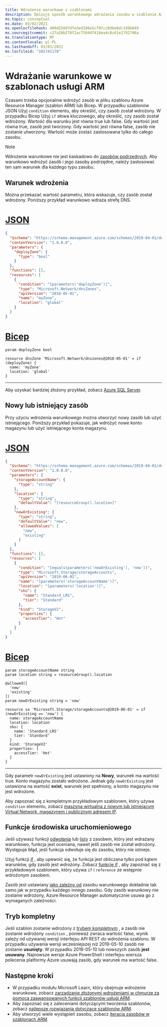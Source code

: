 ```yaml
---
title: Wdrożenie warunkowe z szablonami
description: Opisuje sposób warunkowego wdrażania zasobu w szablonie Azure Resource Manager (szablon ARM).
ms.topic: conceptual
ms.date: 03/02/2021
ms.openlocfilehash: 409d258d7dfe3ed186e5cf97cc0dbe6dc149b849
ms.sourcegitcommit: c27a20b278f2ac758447418ea4c8c61e27927d6a
ms.translationtype: MT
ms.contentlocale: pl-PL
ms.lasthandoff: 03/03/2021
ms.locfileid: "101741178"
---
```

# <a name="conditional-deployment-in-arm-templates"></a>Wdrażanie warunkowe w szablonach usługi ARM

Czasami trzeba opcjonalnie wdrożyć zasób w pliku szablonu Azure Resource Manager (szablon ARM) lub Bicep. W przypadku szablonów JSON Użyj `condition` elementu, aby określić, czy zasób został wdrożony. W przypadku Bicep Użyj `if` słowa kluczowego, aby określić, czy zasób został wdrożony. Wartość dla warunku jest równa true lub false. Gdy wartość jest równa true, zasób jest tworzony. Gdy wartość jest równa false, zasób nie zostanie utworzony. Wartość może zostać zastosowana tylko do całego zasobu.

> [!NOTE]
> Wdrożenie warunkowe nie jest kaskadowo do [zasobów podrzędnych](child-resource-name-type.md). Aby warunkowo wdrożyć zasób i jego zasoby podrzędne, należy zastosować ten sam warunek dla każdego typu zasobu.

## <a name="deploy-condition"></a>Warunek wdrożenia

Można przekazać wartość parametru, która wskazuje, czy zasób został wdrożony. Poniższy przykład warunkowo wdraża strefę DNS.

# <a name="json"></a>[JSON](#tab/json)

```json
{
  "$schema": "https://schema.management.azure.com/schemas/2019-04-01/deploymentTemplate.json#",
  "contentVersion": "1.0.0.0",
  "parameters": {
    "deployZone": {
      "type": "bool"
    }
  },
  "functions": [],
  "resources": [
    {
      "condition": "[parameters('deployZone')]",
      "type": "Microsoft.Network/dnsZones",
      "apiVersion": "2018-05-01",
      "name": "myZone",
      "location": "global"
    }
  ]
}
```

# <a name="bicep"></a>[Bicep](#tab/bicep)

```bicep
param deployZone bool

resource dnsZone 'Microsoft.Network/dnszones@2018-05-01' = if (deployZone) {
  name: 'myZone'
  location: 'global'
}
```

---

Aby uzyskać bardziej złożony przykład, zobacz [Azure SQL Server](https://github.com/Azure/azure-quickstart-templates/tree/master/101-sql-logical-server).

## <a name="new-or-existing-resource"></a>Nowy lub istniejący zasób

Przy użyciu wdrożenia warunkowego można utworzyć nowy zasób lub użyć istniejącego. Poniższy przykład pokazuje, jak wdrożyć nowe konto magazynu lub użyć istniejącego konta magazynu.

# <a name="json"></a>[JSON](#tab/json)

```json
{
  "$schema": "https://schema.management.azure.com/schemas/2019-04-01/deploymentTemplate.json#",
  "contentVersion": "1.0.0.0",
  "parameters": {
    "storageAccountName": {
      "type": "string"
    },
    "location": {
      "type": "string",
      "defaultValue": "[resourceGroup().location]"
    },
    "newOrExisting": {
      "type": "string",
      "defaultValue": "new",
      "allowedValues": [
        "new",
        "existing"
      ]
    }
  },
  "functions": [],
  "resources": [
    {
      "condition": "[equals(parameters('newOrExisting'), 'new')]",
      "type": "Microsoft.Storage/storageAccounts",
      "apiVersion": "2019-06-01",
      "name": "[parameters('storageAccountName')]",
      "location": "[parameters('location')]",
      "sku": {
        "name": "Standard_LRS",
        "tier": "Standard"
      },
      "kind": "StorageV2",
      "properties": {
        "accessTier": "Hot"
      }
    }
  ]
}
```

# <a name="bicep"></a>[Bicep](#tab/bicep)

```bicep
param storageAccountName string
param location string = resourceGroup().location

@allowed([
  'new'
  'existing'
])
param newOrExisting string = 'new'

resource sa 'Microsoft.Storage/storageAccounts@2019-06-01' = if (newOrExisting == 'new') {
  name: storageAccountName
  location: location
  sku: {
    name: 'Standard_LRS'
    tier: 'Standard'
  }
  kind: 'StorageV2'
  properties: {
    accessTier: 'Hot'
  }
}
```

---

Gdy parametr `newOrExisting` jest ustawiony na **Nowy**, warunek ma wartość true. Konto magazynu zostało wdrożone. Jednak gdy `newOrExisting` jest ustawiona na wartość **exist**, warunek jest spełniony, a konto magazynu nie jest wdrożone.

Aby zapoznać się z kompletnym przykładowym szablonem, który używa `condition` elementu, zobacz [maszyna wirtualna z nowym lub istniejącym Virtual Network, magazynem i publicznym adresem IP](https://github.com/Azure/azure-quickstart-templates/tree/master/201-vm-new-or-existing-conditions).

## <a name="runtime-functions"></a>Funkcje środowiska uruchomieniowego

Jeśli używasz funkcji [odwołania](template-functions-resource.md#reference) lub [listy](template-functions-resource.md#list) z zasobem, który jest wdrażany warunkowo, funkcja jest oceniana, nawet jeśli zasób nie został wdrożony. Występuje błąd, jeśli funkcja odwołuje się do zasobu, który nie istnieje.

Użyj funkcji [if](template-functions-logical.md#if) , aby upewnić się, że funkcja jest obliczana tylko pod kątem warunków, gdy zasób jest wdrożony. Zobacz [funkcję if](template-functions-logical.md#if) , aby zapoznać się z przykładowym szablonem, który używa `if` i `reference` ze wstępnie wdrożonym zasobem.

Zasób jest ustawiany [jako zależny od](define-resource-dependency.md) zasobu warunkowego dokładnie tak samo jak w przypadku każdego innego zasobu. Gdy zasób warunkowy nie zostanie wdrożony, Azure Resource Manager automatycznie usuwa go z wymaganych zależności.

## <a name="complete-mode"></a>Tryb kompletny

Jeśli szablon zostanie wdrożony z [trybem kompletnym](deployment-modes.md) , a zasób nie zostanie wdrożony `condition` , ponieważ zwraca wartość false, wynik zależy od używanej wersji interfejsu API REST do wdrożenia szablonu. W przypadku używania wersji wcześniejszej niż 2019-05-10 zasób nie zostanie **usunięty**. W przypadku 2019-05-10 lub nowszych zasób **jest usuwany**. Najnowsze wersje Azure PowerShell i interfejsu wiersza polecenia platformy Azure usuwają zasób, gdy warunek ma wartość false.

## <a name="next-steps"></a>Następne kroki

* W przypadku modułu Microsoft Learn, który obejmuje wdrożenie warunkowe, zobacz [zarządzanie złożonymi wdrożeniami w chmurze za pomocą zaawansowanych funkcji szablonów usługi ARM](/learn/modules/manage-deployments-advanced-arm-template-features/).
* Aby zapoznać się z zaleceniami dotyczącymi tworzenia szablonów, zobacz [najlepsze rozwiązania dotyczące szablonów ARM](template-best-practices.md).
* Aby utworzyć wiele wystąpień zasobu, zobacz [iteracja zasobów w szablonach ARM](copy-resources.md).
